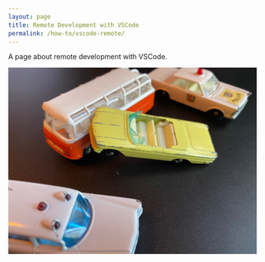 ```yaml
---
layout: page
title: Remote Development with VSCode
permalink: /how-to/vscode-remote/
---
```


A page about remote development with VSCode.

![A cool picture](/assets/IMG_2683.jpg)
